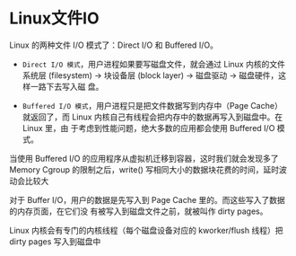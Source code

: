# Linux文件IO

Linux 的两种文件 I/O 模式了：Direct I/O 和 Buffered I/O。

- `Direct I/O 模式`，用户进程如果要写磁盘文件，就会通过 Linux 内核的文件系统层 (filesystem) -> 块设备层 (block layer) -> 磁盘驱动 -> 磁盘硬件，这样一路下去写入磁 盘。

-  `Buffered I/O 模式`，用户进程只是把文件数据写到内存中（Page Cache） 就返回了，而 Linux 内核自己有线程会把内存中的数据再写入到磁盘中。在 Linux 里，由 于考虑到性能问题，绝大多数的应用都会使用 Buffered I/O 模式。

当使用 Buffered I/O 的应用程序从虚拟机迁移到容器，这时我们就会发现多了 Memory Cgroup 的限制之后，write() 写相同大小的数据块花费的时间，延时波动会比较大

对于 Buffer I/O，用户的数据是先写入到 Page Cache 里的。而这些写入了数据的内存页面，在它们没 有被写入到磁盘文件之前，就被叫作 dirty pages。

Linux 内核会有专门的内核线程（每个磁盘设备对应的 kworker/flush 线程）把 dirty pages 写入到磁盘中
